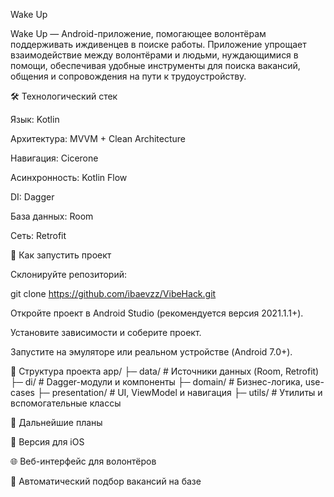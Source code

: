 Wake Up

Wake Up — Android-приложение, помогающее волонтёрам поддерживать иждивенцев в поиске работы.
Приложение упрощает взаимодействие между волонтёрами и людьми, нуждающимися в помощи, обеспечивая удобные инструменты для поиска вакансий, общения и сопровождения на пути к трудоустройству.

🛠 Технологический стек

Язык: Kotlin

Архитектура: MVVM + Clean Architecture

Навигация: Cicerone

Асинхронность: Kotlin Flow

DI: Dagger

База данных: Room

Сеть: Retrofit

🚀 Как запустить проект

Склонируйте репозиторий:

git clone https://github.com/ibaevzz/VibeHack.git


Откройте проект в Android Studio (рекомендуется версия 2021.1.1+).

Установите зависимости и соберите проект.

Запустите на эмуляторе или реальном устройстве (Android 7.0+).

📂 Структура проекта
app/
 ├─ data/           # Источники данных (Room, Retrofit)
 ├─ di/             # Dagger-модули и компоненты
 ├─ domain/         # Бизнес-логика, use-cases
 ├─ presentation/   # UI, ViewModel и навигация
 ├─ utils/          # Утилиты и вспомогательные классы

🧩 Дальнейшие планы

📱 Версия для iOS

🌐 Веб-интерфейс для волонтёров

🤖 Автоматический подбор вакансий на базе
